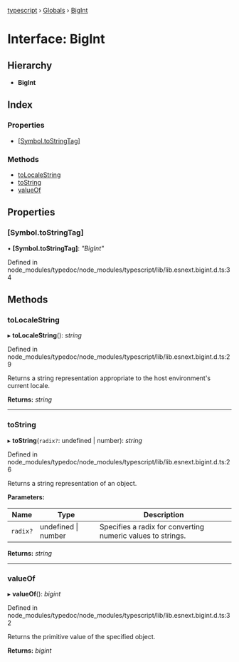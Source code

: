 [typescript](../README.md) › [Globals](../globals.md) › [BigInt](bigint.md)

# Interface: BigInt

## Hierarchy

* **BigInt**

## Index

### Properties

* [[Symbol.toStringTag]](bigint.md#[symbol.tostringtag])

### Methods

* [toLocaleString](bigint.md#tolocalestring)
* [toString](bigint.md#tostring)
* [valueOf](bigint.md#valueof)

## Properties

###  [Symbol.toStringTag]

• **[Symbol.toStringTag]**: *"BigInt"*

Defined in node_modules/typedoc/node_modules/typescript/lib/lib.esnext.bigint.d.ts:34

## Methods

###  toLocaleString

▸ **toLocaleString**(): *string*

Defined in node_modules/typedoc/node_modules/typescript/lib/lib.esnext.bigint.d.ts:29

Returns a string representation appropriate to the host environment's current locale.

**Returns:** *string*

___

###  toString

▸ **toString**(`radix?`: undefined | number): *string*

Defined in node_modules/typedoc/node_modules/typescript/lib/lib.esnext.bigint.d.ts:26

Returns a string representation of an object.

**Parameters:**

Name | Type | Description |
------ | ------ | ------ |
`radix?` | undefined &#124; number | Specifies a radix for converting numeric values to strings.  |

**Returns:** *string*

___

###  valueOf

▸ **valueOf**(): *bigint*

Defined in node_modules/typedoc/node_modules/typescript/lib/lib.esnext.bigint.d.ts:32

Returns the primitive value of the specified object.

**Returns:** *bigint*
